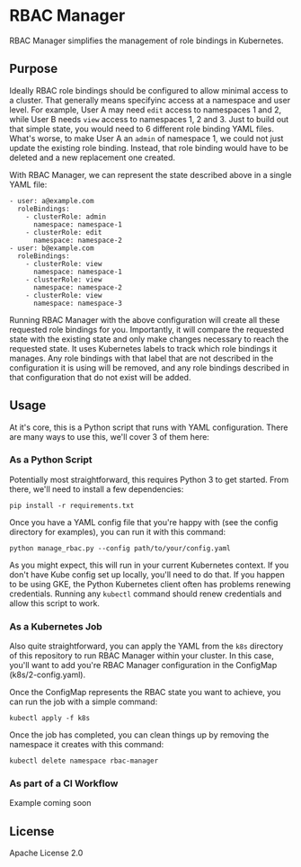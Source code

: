 # RBAC Manager

RBAC Manager simplifies the management of role bindings in Kubernetes.

## Purpose

Ideally RBAC role bindings should be configured to allow minimal access to a cluster. That generally means specifyinc access at a namespace and user level. For example, User A may need `edit` access to namespaces 1 and 2, while User B needs `view` access to namespaces 1, 2 and 3. Just to build out that simple state, you would need to 6 different role binding YAML files. What's worse, to make User A an `admin` of namespace 1, we could not just update the existing role binding. Instead, that role binding would have to be deleted and a new replacement one created.

With RBAC Manager, we can represent the state described above in a single YAML file:

```
- user: a@example.com
  roleBindings:
    - clusterRole: admin
      namespace: namespace-1
    - clusterRole: edit
      namespace: namespace-2
- user: b@example.com
  roleBindings:
    - clusterRole: view
      namespace: namespace-1
    - clusterRole: view
      namespace: namespace-2
    - clusterRole: view
      namespace: namespace-3
```

Running RBAC Manager with the above configuration will create all these requested role bindings for you. Importantly, it will compare the requested state with the existing state and only make changes necessary to reach the requested state. It uses Kubernetes labels to track which role bindings it manages. Any role bindings with that label that are not described in the configuration it is using will be removed, and any role bindings described in that configuration that do not exist will be added.

## Usage

At it's core, this is a Python script that runs with YAML configuration. There are many ways to use this, we'll cover 3 of them here:

### As a Python Script

Potentially most straightforward, this requires Python 3 to get started. From there, we'll need to install a few dependencies:

```
pip install -r requirements.txt
```

Once you have a YAML config file that you're happy with (see the config directory for examples), you can run it with this command:

```
python manage_rbac.py --config path/to/your/config.yaml
```

As you might expect, this will run in your current Kubernetes context. If you don't have Kube config set up locally, you'll need to do that. If you happen to be using GKE, the Python Kubernetes client often has problems renewing credentials. Running any `kubectl` command should renew credentials and allow this script to work.

### As a Kubernetes Job

Also quite straightforward, you can apply the YAML from the `k8s` directory of this repository to run RBAC Manager within your cluster. In this case, you'll want to add you're RBAC Manager configuration in the ConfigMap (k8s/2-config.yaml).

Once the ConfigMap represents the RBAC state you want to achieve, you can run the job with a simple command:

```
kubectl apply -f k8s
```

Once the job has completed, you can clean things up by removing the namespace it creates with this command:

```
kubectl delete namespace rbac-manager
```

### As part of a CI Workflow

Example coming soon

## License
Apache License 2.0